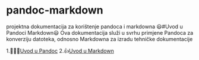 # pandoc-markdown
projektna dokumentacija za korištenje pandoca i markdowna
😃#Uvod u Pandoci Markdown😃
Ova dokumentacija služi u svrhu primjene Pandoca za konverziju datoteka, odnosno Markdowna za izradu tehničke dokumentacije

1.🤷‍♀️😂[Uvod u Pandoc](docs/01-markdown-primjeri.md)
2.👍[Uvod u Markdown](docs/02-pandoc-primjeri-konverzije.md)
